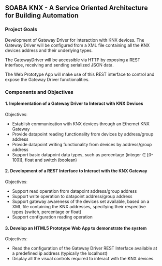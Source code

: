 ## SOABA KNX - A Service Oriented Architecture for Building Automation ##


### Project Goals ###

Development of Gateway Driver for interaction with KNX devices. The Gateway Driver will be configured from a XML file containing all the KNX devices address and their underlying types. 

The GatewayDriver will be accessible via HTTP by exposing a REST interface, receiving and sending serialized JSON data.

The Web Prototype App will make use of this REST interface to control and expose the Gateway Driver functionalities.

### Components and Objectives ###

#### 1. Implementation of a Gateway Driver to Interact with KNX Devices #####

Objectives:

- Establish communication with KNX devices through an Ethernet KNX Gateway
- Provide datapoint reading functionality from devices by address/group address
- Provide datapoint writing functionality from devices by address/group address
- Support basic datapoint data types, such as percentage (integer ∈ [0-100]), float and
switch (boolean)

#### 2. Development of a REST Interface to Interact with the KNX Gateway ####

Objectives:

- Support read operation from datapoint address/group address
- Support write operation to datapoint address/group address
- Support gateway awareness of the devices set available, based on a XML file containing
the KNX addresses, specifying their respective types (switch, percentage or float)
- Support configuration reading operation

#### 3. Develop an HTML5 Prototype Web App to demonstrate the system ####

Objectives:

- Read the configuration of the Gateway Driver REST Interface available at a predefined ip address (typically the localhost)
- Display all the visual controls required to interact with the KNX devices

